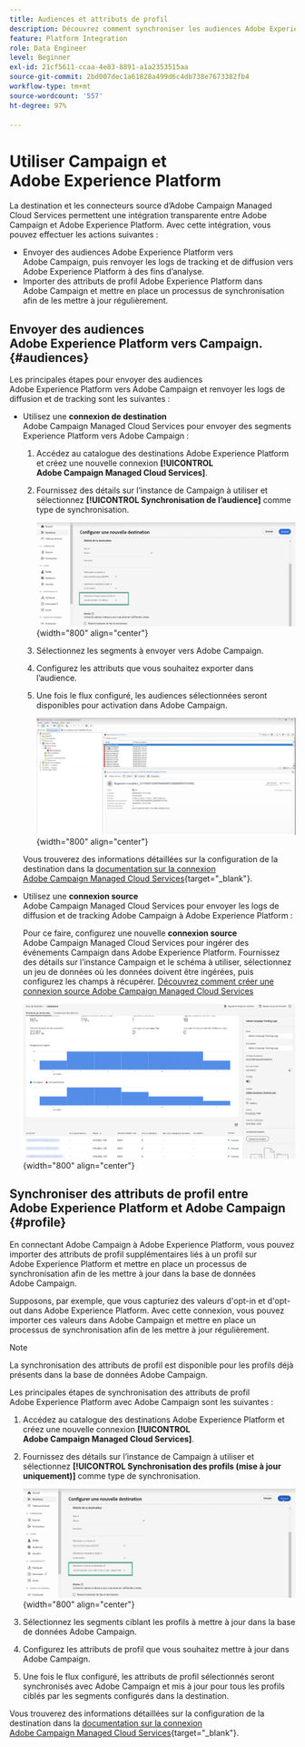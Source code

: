 ```yaml
---
title: Audiences et attributs de profil
description: Découvrez comment synchroniser les audiences Adobe Experience Platform et les attributs de profil avec Campaign
feature: Platform Integration
role: Data Engineer
level: Beginner
exl-id: 21cf5611-ccaa-4e83-8891-a1a2353515aa
source-git-commit: 2bd007dec1a61828a499d6c4db738e7673382fb4
workflow-type: tm+mt
source-wordcount: '557'
ht-degree: 97%

---
```


# Utiliser Campaign et Adobe Experience Platform

La destination et les connecteurs source d’Adobe Campaign Managed Cloud Services permettent une intégration transparente entre Adobe Campaign et Adobe Experience Platform. Avec cette intégration, vous pouvez effectuer les actions suivantes :

* Envoyer des audiences Adobe Experience Platform vers Adobe Campaign, puis renvoyer les logs de tracking et de diffusion vers Adobe Experience Platform à des fins d’analyse.
* Importer des attributs de profil Adobe Experience Platform dans Adobe Campaign et mettre en place un processus de synchronisation afin de les mettre à jour régulièrement.

## Envoyer des audiences Adobe Experience Platform vers Campaign.{#audiences}

Les principales étapes pour envoyer des audiences Adobe Experience Platform vers Adobe Campaign et renvoyer les logs de diffusion et de tracking sont les suivantes :

* Utilisez une **connexion de destination** Adobe Campaign Managed Cloud Services pour envoyer des segments Experience Platform vers Adobe Campaign :

   1. Accédez au catalogue des destinations Adobe Experience Platform et créez une nouvelle connexion **[!UICONTROL Adobe Campaign Managed Cloud Services]**.
   1. Fournissez des détails sur l’instance de Campaign à utiliser et sélectionnez **[!UICONTROL Synchronisation de l’audience]** comme type de synchronisation.

      ![](assets/aep-audience-sync.png){width="800" align="center"}

   1. Sélectionnez les segments à envoyer vers Adobe Campaign.
   1. Configurez les attributs que vous souhaitez exporter dans l’audience.
   1. Une fois le flux configuré, les audiences sélectionnées seront disponibles pour activation dans Adobe Campaign.

      ![](assets/aep-destination.png){width="800" align="center"}

  Vous trouverez des informations détaillées sur la configuration de la destination dans la [documentation sur la connexion Adobe Campaign Managed Cloud Services](https://www.adobe.com/go/destinations-adobe-campaign-managed-cloud-services-en){target="_blank"}.

* Utilisez une **connexion source** Adobe Campaign Managed Cloud Services pour envoyer les logs de diffusion et de tracking Adobe Campaign à Adobe Experience Platform :

  Pour ce faire, configurez une nouvelle **connexion source** Adobe Campaign Managed Cloud Services pour ingérer des événements Campaign dans Adobe Experience Platform. Fournissez des détails sur l’instance Campaign et le schéma à utiliser, sélectionnez un jeu de données où les données doivent être ingérées, puis configurez les champs à récupérer. [Découvrez comment créer une connexion source Adobe Campaign Managed Cloud Services](https://www.adobe.com/go/sources-campaign-ui-en)

  ![](assets/aep-logs.png){width="800" align="center"}

## Synchroniser des attributs de profil entre Adobe Experience Platform et Adobe Campaign {#profile}

En connectant Adobe Campaign à Adobe Experience Platform, vous pouvez importer des attributs de profil supplémentaires liés à un profil sur Adobe Experience Platform et mettre en place un processus de synchronisation afin de les mettre à jour dans la base de données Adobe Campaign.

Supposons, par exemple, que vous capturiez des valeurs d&#39;opt-in et d&#39;opt-out dans Adobe Experience Platform. Avec cette connexion, vous pouvez importer ces valeurs dans Adobe Campaign et mettre en place un processus de synchronisation afin de les mettre à jour régulièrement.

>[!NOTE]
>
>La synchronisation des attributs de profil est disponible pour les profils déjà présents dans la base de données Adobe Campaign.

Les principales étapes de synchronisation des attributs de profil Adobe Experience Platform avec Adobe Campaign sont les suivantes :

1. Accédez au catalogue des destinations Adobe Experience Platform et créez une nouvelle connexion **[!UICONTROL Adobe Campaign Managed Cloud Services]**.
1. Fournissez des détails sur l’instance de Campaign à utiliser et sélectionnez **[!UICONTROL Synchronisation des profils (mise à jour uniquement)]** comme type de synchronisation.

   ![](assets/aep-profile-sync.png){width="800" align="center"}

1. Sélectionnez les segments ciblant les profils à mettre à jour dans la base de données Adobe Campaign.
1. Configurez les attributs de profil que vous souhaitez mettre à jour dans Adobe Campaign.
1. Une fois le flux configuré, les attributs de profil sélectionnés seront synchronisés avec Adobe Campaign et mis à jour pour tous les profils ciblés par les segments configurés dans la destination.

Vous trouverez des informations détaillées sur la configuration de la destination dans la [documentation sur la connexion Adobe Campaign Managed Cloud Services](https://www.adobe.com/go/destinations-adobe-campaign-managed-cloud-services-en){target="_blank"}.
